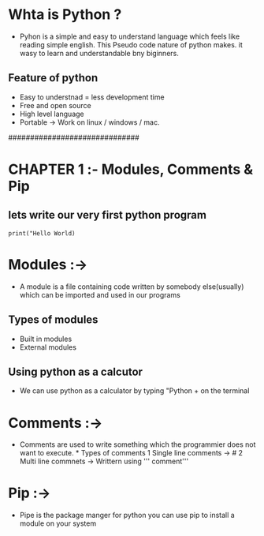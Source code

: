 # Whta is Python ?
* Pyhon is a simple and easy to understand language which feels like reading simple english. This Pseudo code nature of python makes. it wasy to learn and understandable bny biginners.

## Feature of python
* Easy to understnad = less development time 
* Free and open source
* High level language
* Portable -> Work on linux / windows / mac.


##############################

# CHAPTER 1 :- Modules, Comments & Pip
## lets write our very first python program

````
print("Hello World)
````
# Modules :->
* A module is a file containing code written by somebody else(usually) which can be imported and used in our programs

## Types of modules
* Built in modules 
* External modules

## Using python as a calcutor
* We can use python as a calculator by typing "Python + on the terminal

# Comments :->
*   Comments are used to write something which the programmier does not want to execute.
          *  Types of comments
1 Single line comments -> #
2 Multi line commnets -> Writtern using ''' comment'''

# Pip :->
* Pipe is the package manger for python you can use pip to install a module on your system







